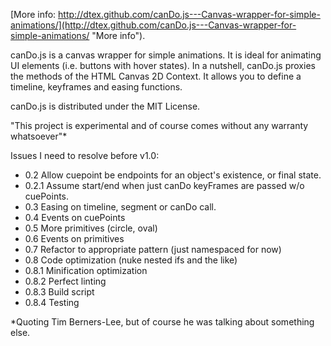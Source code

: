 [More info: http://dtex.github.com/canDo.js---Canvas-wrapper-for-simple-animations/](http://dtex.github.com/canDo.js---Canvas-wrapper-for-simple-animations/ "More info").

canDo.js is a canvas wrapper for simple animations. It is ideal for animating UI elements (i.e. buttons with hover states). In a nutshell, canDo.js proxies the methods of the HTML Canvas 2D Context. It allows you to define a timeline, keyframes and easing functions.

canDo.js is distributed under the MIT License.

"This project is experimental and of course comes without any warranty whatsoever"*

Issues I need to resolve before v1.0:

* 0.2 Allow cuepoint be endpoints for an object's existence, or final state.
* 0.2.1 Assume start/end when just canDo keyFrames are passed w/o cuePoints.
* 0.3 Easing on timeline, segment or canDo call. 
* 0.4 Events on cuePoints
* 0.5 More primitives (circle, oval)
* 0.6 Events on primitives
* 0.7 Refactor to appropriate pattern (just namespaced for now)
* 0.8 Code optimization (nuke nested ifs and the like)
* 0.8.1 Minification optimization
* 0.8.2 Perfect linting
* 0.8.3 Build script
* 0.8.4 Testing

*Quoting Tim Berners-Lee, but of course he was talking about something else.